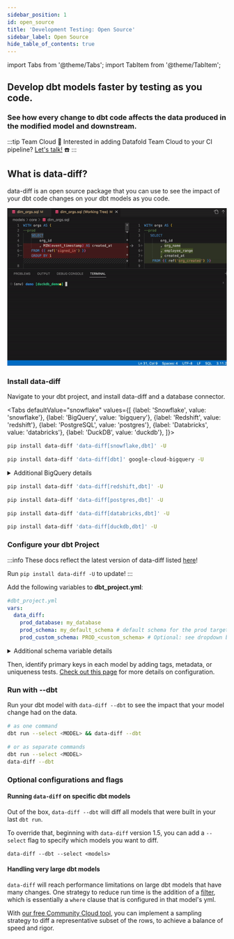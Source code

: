 ```yaml
---
sidebar_position: 1
id: open_source
title: 'Development Testing: Open Source'
sidebar_label: Open Source
hide_table_of_contents: true
---
```

import Tabs from '@theme/Tabs';
import TabItem from '@theme/TabItem';


## Develop dbt models faster by testing as you code.

### See how every change to dbt code affects the data produced in the modified model and downstream.

:::tip Team Cloud
🔧 Interested in adding Datafold Team Cloud to your CI pipeline? [Let's talk!](https://calendly.com/d/zkz-63b-23q/see-a-demo?email=clay%20analytics%40datafold.com&first_name=Clay&last_name=Moeller&a1=) ☎️
:::



## What is data-diff?

data-diff is an open source package that you can use to see the impact of your dbt code changes on your dbt models as you code.

![](../../static/img/development_testing_gif.gif)

### Install data-diff

Navigate to your dbt project, and install data-diff and a database connector.

<Tabs
  defaultValue="snowflake"
  values={[
    {label: 'Snowflake', value: 'snowflake'},
    {label: 'BigQuery', value: 'bigquery'},
    {label: 'Redshift', value: 'redshift'},
    {label: 'PostgreSQL', value: 'postgres'},
    {label: 'Databricks', value: 'databricks'},
    {label: 'DuckDB', value: 'duckdb'},
  ]}>
  <TabItem value="snowflake">

  ```zsh
  pip install data-diff 'data-diff[snowflake,dbt]' -U
  ```

  </TabItem>
  <TabItem value="bigquery">

  ```zsh
pip install data-diff 'data-diff[dbt]' google-cloud-bigquery -U
  ```
  <details>
    <summary>Additional BigQuery details</summary>
    Only dbt projects that use the <a href="https://docs.getdbt.com/reference/warehouse-setups/bigquery-setup#oauth-via-gcloud">OAuth via gcloud</a> connection method are currently supported.
    <br/> <br/>
    For example, run: <br/> <code>gcloud auth application-default login</code> <br/>
    <br/>
    Before running: <br/> <code>dbt run --select &lt;MODEL&gt; && data-diff --dbt</code> <br/>
  </details>

  </TabItem>
  <TabItem value="redshift">

  ```zsh
  pip install data-diff 'data-diff[redshift,dbt]' -U
  ```

  </TabItem>
  <TabItem value="postgres">

  ```zsh
  pip install data-diff 'data-diff[postgres,dbt]' -U
  ```

  </TabItem>
  <TabItem value="databricks">

  ```zsh
  pip install data-diff 'data-diff[databricks,dbt]' -U
  ```

  </TabItem>
  <TabItem value="duckdb">

  ```zsh
  pip install data-diff 'data-diff[duckdb,dbt]' -U
  ```

  </TabItem>
</Tabs>

### Configure your dbt Project
:::info
These docs reflect the latest version of data-diff listed [here](https://github.com/datafold/data-diff/releases)!

Run `pip install data-diff -U` to update!
:::

Add the following variables to **dbt_project.yml**:

  ```yaml
  #dbt_project.yml
  vars:
    data_diff:
      prod_database: my_database
      prod_schema: my_default_schema # default schema for the prod target
      prod_custom_schema: PROD_<custom_schema> # Optional: see dropdown below
  ```
<details>
  <summary>Additional schema variable details</summary>
  The value for <code>prod_custom_schema:</code> will vary based on how you have setup dbt.<br/><br/>

  This variable is used when a model has a custom schema and becomes <b><i>dynamic</i></b> when the string literal <code>&lt;custom_schema&gt;</code> is present. The <code>&lt;custom_schema&gt;</code> substring is replaced with the custom schema for the model in order to support the various ways schema name generation can be overridden <a href="https://docs.getdbt.com/docs/build/custom-schemas">here</a> -- also referred to as "advanced custom schemas".
  <h3>Examples (not exhaustive)</h3>
  <br/>
  <b>Single production schema</b><br/>
  <i>If your prod environment looks like this ...</i><br/>
  <code>PROD.ANALYTICS</code><br/>
  <i>... your data-diff configuration should look like this:</i><br/>
  <code>
  vars:<br/>
    &nbsp;&nbsp;data_diff:<br/>
      &nbsp;&nbsp;&nbsp;&nbsp;prod_database: PROD<br/>
      &nbsp;&nbsp;&nbsp;&nbsp;prod_schema: ANALYTICS<br/>
  </code>
  <br/>
  <br/>
  <b>Some custom schemas in production with a prefix like “prod_”</b><br/>
  <i>If your prod environment looks like this ...</i><br/>
  <code>PROD.ANALYTICS</code><br/>
  <code>PROD.PROD_MARKETING</code><br/>
  <code>PROD.PROD_SALES</code><br/>
  <i>... your data-diff configuration should look like this:</i><br/>
  <code>
  vars:<br/>
    &nbsp;&nbsp;data_diff:<br/>
      &nbsp;&nbsp;&nbsp;&nbsp;prod_database: PROD<br/>
      &nbsp;&nbsp;&nbsp;&nbsp;prod_schema: ANALYTICS<br/>
      &nbsp;&nbsp;&nbsp;&nbsp;prod_custom_schema: PROD_&lt;custom_schema&gt;<br/>
  </code>
  <br/>
  <br/>
  <b>Some custom schemas in production with no prefix</b><br/>
  <i>If your prod environment looks like this ...</i><br/>
  <code>PROD.ANALYTICS</code><br/>
  <code>PROD.MARKETING</code><br/>
  <code>PROD.SALES</code><br/>
  <i>... your data-diff configuration should look like this:</i><br/>
  <code>
  vars:<br/>
    &nbsp;&nbsp;data_diff:<br/>
      &nbsp;&nbsp;&nbsp;&nbsp;prod_database: PROD<br/>
      &nbsp;&nbsp;&nbsp;&nbsp;prod_schema: ANALYTICS<br/>
      &nbsp;&nbsp;&nbsp;&nbsp;prod_custom_schema: &lt;custom_schema&gt;<br/>
  </code>
</details>

Then, identify primary keys in each model by adding tags, metadata, or uniqueness tests. [Check out this page](/guides/dbt_advanced_configs#tag-primary-keys) for more details on configuration.

### Run with --dbt

Run your dbt model with `data-diff --dbt` to see the impact that your model change had on the data.
    
  ```bash
  # as one command
  dbt run --select <MODEL> && data-diff --dbt
  ```
  ```bash
  # or as separate commands
  dbt run --select <MODEL>
  data-diff --dbt
  ```

### Optional configurations and flags

#### Running `data-diff` on specific dbt models

Out of the box, `data-diff --dbt` will diff all models that were built in your last `dbt run`.

To override that, beginning with `data-diff` version 1.5, you can add a `--select` flag to specify which models you want to diff.

```
data-diff --dbt --select <models>
```

#### Handling very large dbt models

`data-diff` will reach performance limitations on large dbt models that have many changes. One strategy to reduce run time is the addition of a [filter](/guides/dbt_advanced_configs#filter-tables), which is essentially a `where` clause that is configured in that model's yml.

With [our free Community Cloud tool](./cloud.md), you can implement a sampling strategy to diff a representative subset of the rows, to achieve a balance of speed and rigor.
